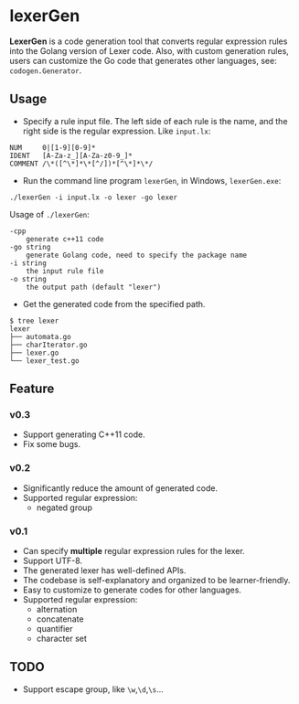 # lexerGen

**LexerGen** is a code generation tool that converts regular expression rules into the Golang version of Lexer code. Also, with custom generation rules, users can customize the Go code that generates other languages, see: `codogen.Generator`.

## Usage

- Specify a rule input file. The left side of each rule is the name, and the right side is the regular expression. Like 
`input.lx`:
```text
NUM     0|[1-9][0-9]*
IDENT   [A-Za-z_][A-Za-z0-9_]*
COMMENT /\*([^\*]*\*[^/])*[^\*]*\*/
``` 

- Run the command line program `lexerGen`, in Windows, `lexerGen.exe`:
```shell
./lexerGen -i input.lx -o lexer -go lexer
```
Usage of `./lexerGen`:
```text
-cpp
    generate c++11 code
-go string
    generate Golang code, need to specify the package name
-i string
    the input rule file
-o string
    the output path (default "lexer")
```

- Get the generated code from the specified path.
```
$ tree lexer
lexer
├── automata.go
├── charIterator.go
├── lexer.go
└── lexer_test.go
```

## Feature

### v0.3

- Support generating C++11 code.
- Fix some bugs.

### v0.2

- Significantly reduce the amount of generated code.
- Supported regular expression:
    - negated group


### v0.1

- Can specify **multiple** regular expression rules for the lexer.
- Support UTF-8.
- The generated lexer has well-defined APIs.
- The codebase is self-explanatory and organized to be learner-friendly.
- Easy to customize to generate codes for other languages.
- Supported regular expression:
    - alternation
    - concatenate
    - quantifier
    - character set

## TODO

- Support escape group, like `\w`,`\d`,`\s`...
